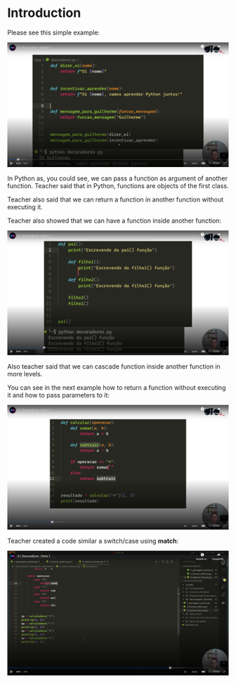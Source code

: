 # Introduction

Please see this simple example:

![simple example](images/simple-example.png)

In Python as, you could see, we can pass a function as argument of another function. Teacher said that in Python, functions are objects of the first class.

Teacher also said that we can return a function in another function without executing it.

Teacher also showed that we can have a function inside another function:

![function inside another function](images/function-inside-another-function.png)

Also teacher said that we can cascade function inside another function in more levels.

You can see in the next example how to return a function without executing it and how to pass parameters to it:

![returning a function](images/returning-a-function.png)

Teacher created a code similar a switch/case using **match**:

![match](images/match.png)